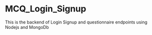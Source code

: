 # MCQ_Login_Signup
This is the backend of Login Signup and questionnaire endpoints using Nodejs and MongoDb

